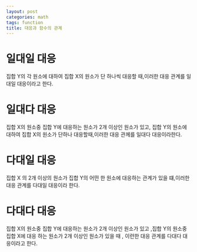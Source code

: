```yaml
---
layout: post
categories: math
tags: function
title: 대응과 함수의 관계
---
```

# 일대일 대응
집합 Y의 각 원소에 대하여 집합 X의 원소가 단 하나씩 대응할 때,이러한 대응 관계를 일대일 대응이라고 한다.
# 일대다 대응 
집합 X의 원소중 집합 Y에 대응하는 원소가 2개 이상인 원소가 있고, 집합 Y의 원소에 대하여 집합 X의 원소가 단하나 대응할때,이러한 대응 관께를 일대다 대응이라한다.
# 다대일 대응
집합 X 의 2개 이상의 원소가 집합 Y의 어떤 한 원소에 대응하는 관계가 있을 떄,이러한 대응 관계를 다대일 대응이라 한다.
# 다대다 대응
집합 X의 원소중 집합 Y에 대응하는 원소가 2개 이상인 원소가 있고 ,집합 Y의 원소중 집합 X에 대응 하는 원소가 2개 이상인 원소가 있을 때 , 이런한 대응 관계를 다대다 대응이라고 한다.
